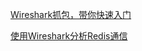 [Wireshark抓包，带你快速入门](https://www.cnblogs.com/zhaopei/p/12152139.html)

[使用Wireshark分析Redis通信](https://www.toutiao.com/a6756581783099146760)
